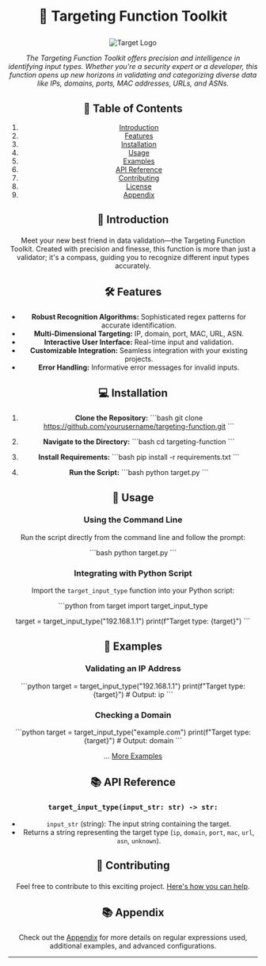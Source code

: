 
# <p align="center">🎯 Targeting Function Toolkit</p>
<div align="center">

![Target Logo](assets/target-logo.png)

_The Targeting Function Toolkit offers precision and intelligence in identifying input types. Whether you're a security expert or a developer, this function opens up new horizons in validating and categorizing diverse data like IPs, domains, ports, MAC addresses, URLs, and ASNs._

## 📌 Table of Contents
1. [Introduction](#-introduction)
2. [Features](#-features)
3. [Installation](#-installation)
4. [Usage](#-usage)
5. [Examples](#-examples)
6. [API Reference](#-api-reference)
7. [Contributing](#-contribution)
8. [License](#-license)
9. [Appendix](#-appendix)

</div>

## <p align="center">🎉 Introduction</p>

<div align="center">

Meet your new best friend in data validation—the Targeting Function Toolkit. Created with precision and finesse, this function is more than just a validator; it's a compass, guiding you to recognize different input types accurately.

</div>

## <p align="center">🛠️ Features</p>

<div align="center">

- **Robust Recognition Algorithms:** Sophisticated regex patterns for accurate identification.
- **Multi-Dimensional Targeting:** IP, domain, port, MAC, URL, ASN.
- **Interactive User Interface:** Real-time input and validation.
- **Customizable Integration:** Seamless integration with your existing projects.
- **Error Handling:** Informative error messages for invalid inputs.

</div>

## <p align="center">💻 Installation</p>

<div align="center">

1. **Clone the Repository:**
   \```bash
   git clone https://github.com/yourusername/targeting-function.git
   \```

2. **Navigate to the Directory:**
   \```bash
   cd targeting-function
   \```

3. **Install Requirements:**
   \```bash
   pip install -r requirements.txt
   \```

4. **Run the Script:**
   \```bash
   python target.py
   \```

</div>

## <p align="center">📘 Usage</p>

<div align="center">

### Using the Command Line

Run the script directly from the command line and follow the prompt:

\```bash
python target.py
\```

### Integrating with Python Script

Import the `target_input_type` function into your Python script:

\```python
from target import target_input_type

target = target_input_type("192.168.1.1")
print(f"Target type: {target}")
\```

</div>

## <p align="center">🧪 Examples</p>

<div align="center">

### Validating an IP Address

\```python
target = target_input_type("192.168.1.1")
print(f"Target type: {target}") # Output: ip
\```

### Checking a Domain

\```python
target = target_input_type("example.com")
print(f"Target type: {target}") # Output: domain
\```

... [More Examples](EXAMPLES.md)

</div>

## <p align="center">📚 API Reference</p>

<div align="center">

### `target_input_type(input_str: str) -> str:`

- `input_str` (string): The input string containing the target.
- Returns a string representing the target type (`ip`, `domain`, `port`, `mac`, `url`, `asn`, `unknown`).

</div>

## <p align="center">🤝 Contributing</p>

<div align="center">

Feel free to contribute to this exciting project. [Here's how you can help](CONTRIBUTING.md).

</div>


## <p align="center">📚 Appendix</p>

<div align="center">

Check out the [Appendix](APPENDIX.md) for more details on regular expressions used, additional examples, and advanced configurations.

</div>

---

